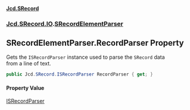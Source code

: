 #### [Jcd.SRecord](index.md 'index')
### [Jcd.SRecord.IO](Jcd.SRecord.IO.md 'Jcd.SRecord.IO').[SRecordElementParser](Jcd.SRecord.IO.SRecordElementParser.md 'Jcd.SRecord.IO.SRecordElementParser')

## SRecordElementParser.RecordParser Property

Gets the `ISRecordParser` instance used to parse the `SRecord` data  
from a line of text.

```csharp
public Jcd.SRecord.ISRecordParser RecordParser { get; }
```

#### Property Value
[ISRecordParser](Jcd.SRecord.ISRecordParser.md 'Jcd.SRecord.ISRecordParser')